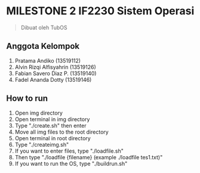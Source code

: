 # MILESTONE 2 IF2230 Sistem Operasi
> Dibuat oleh TubOS
## Anggota Kelompok
1. Pratama Andiko           (13519112)  
2. Alvin Rizqi Alfisyahrin  (13519126)
3. Fabian Savero Diaz P.    (13519140)  
4. Fadel Ananda Dotty       (13519146)  
## How to run
1. Open img directory
2. Open terminal in img directory
3. Type "./create.sh" then enter
4. Move all img files to the root directory
5. Open terminal in root directory
6. Type "./createimg.sh"
7. If you want to enter files, type "./loadfile.sh"
8. Then type "./loadfile {filename} (example ./loadfile tes1.txt)"
9. If you want to run the OS, type "./buildrun.sh"